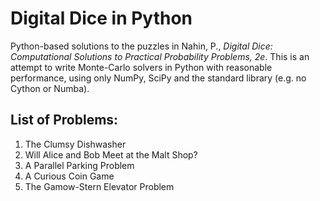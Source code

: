 # Digital Dice in Python

Python-based solutions to the puzzles in Nahin, P., <i>Digital Dice: Computational Solutions to Practical Probability Problems, 2e</i>. This is an attempt to write Monte-Carlo solvers in Python with reasonable performance, using only NumPy, SciPy and the standard library (e.g. no Cython or Numba).

## List of Problems:

1. The Clumsy Dishwasher
2. Will Alice and Bob Meet at the Malt Shop?
3. A Parallel Parking Problem
4. A Curious Coin Game
5. The Gamow-Stern Elevator Problem
